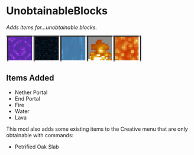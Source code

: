 # UnobtainableBlocks
*Adds items for...unobtainable blocks.*

![image](blocks.png)

## Items Added
* Nether Portal
* End Portal
* Fire
* Water
* Lava

This mod also adds some existing items to the Creative menu that are only obtainable with commands:
* Petrified Oak Slab
